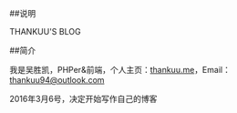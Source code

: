 ##说明

THANKUU'S BLOG

##简介

我是吴胜凯，PHPer&前端，个人主页：[thankuu.me](thankuu.me)，Email：thankuu94@outlook.com

2016年3月6号，决定开始写作自己的博客
